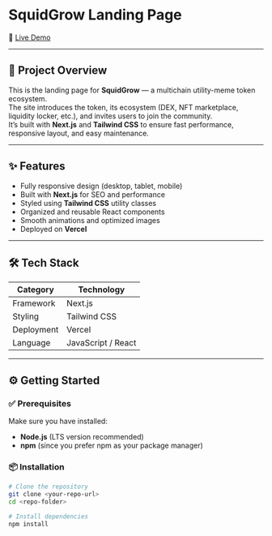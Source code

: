 # SquidGrow Landing Page  
📍 [Live Demo](https://squidgrow-psi.vercel.app/)



---

## 🚀 Project Overview  
This is the landing page for **SquidGrow** — a multichain utility-meme token ecosystem.  
The site introduces the token, its ecosystem (DEX, NFT marketplace, liquidity locker, etc.), and invites users to join the community.  
It’s built with **Next.js** and **Tailwind CSS** to ensure fast performance, responsive layout, and easy maintenance.

---

## ✨ Features  
- Fully responsive design (desktop, tablet, mobile)  
- Built with **Next.js** for SEO and performance  
- Styled using **Tailwind CSS** utility classes  
- Organized and reusable React components  
- Smooth animations and optimized images  
- Deployed on **Vercel**

---

## 🛠️ Tech Stack  
| Category | Technology |
|-----------|-------------|
| Framework | Next.js |
| Styling | Tailwind CSS |
| Deployment | Vercel |
| Language | JavaScript / React |

---

## ⚙️ Getting Started  

### ✅ Prerequisites  
Make sure you have installed:  
- **Node.js** (LTS version recommended)  
- **npm** (since you prefer npm as your package manager)

### 📦 Installation  
```bash
# Clone the repository
git clone <your-repo-url>
cd <repo-folder>

# Install dependencies
npm install
